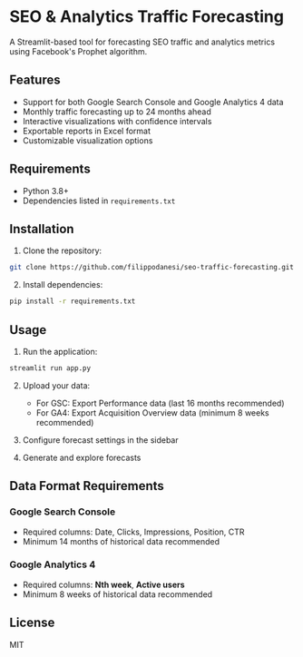 # SEO & Analytics Traffic Forecasting

A Streamlit-based tool for forecasting SEO traffic and analytics metrics using Facebook's Prophet algorithm.

## Features

- Support for both Google Search Console and Google Analytics 4 data
- Monthly traffic forecasting up to 24 months ahead
- Interactive visualizations with confidence intervals
- Exportable reports in Excel format
- Customizable visualization options

## Requirements

- Python 3.8+
- Dependencies listed in `requirements.txt`

## Installation

1. Clone the repository:
```bash
git clone https://github.com/filippodanesi/seo-traffic-forecasting.git
```

2. Install dependencies:
```bash
pip install -r requirements.txt
```

## Usage

1. Run the application:
```bash
streamlit run app.py
```

2. Upload your data:
   - For GSC: Export Performance data (last 16 months recommended)
   - For GA4: Export Acquisition Overview data (minimum 8 weeks recommended)

3. Configure forecast settings in the sidebar
4. Generate and explore forecasts

## Data Format Requirements

### Google Search Console
- Required columns: Date, Clicks, Impressions, Position, CTR
- Minimum 14 months of historical data recommended

### Google Analytics 4
- Required columns: **Nth week**, **Active users**
- Minimum 8 weeks of historical data recommended

## License

MIT